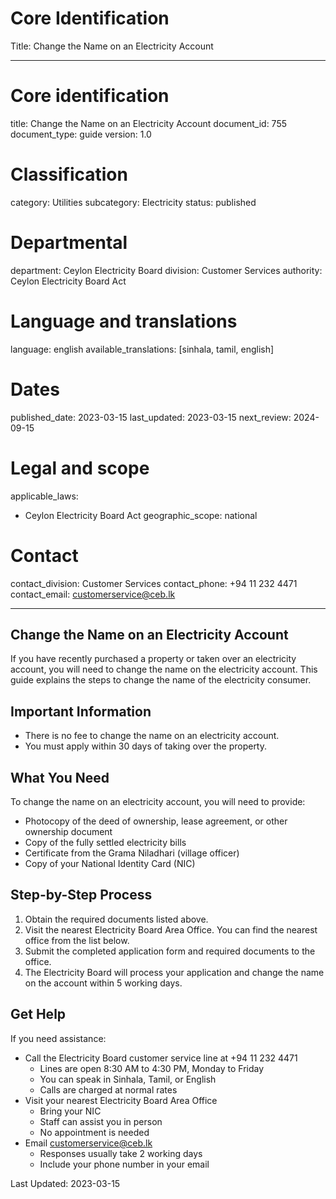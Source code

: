 # Core Identification
Title: Change the Name on an Electricity Account

---
# Core identification
title: Change the Name on an Electricity Account
document_id: 755
document_type: guide
version: 1.0

# Classification
category: Utilities
subcategory: Electricity
status: published

# Departmental
department: Ceylon Electricity Board
division: Customer Services
authority: Ceylon Electricity Board Act

# Language and translations
language: english
available_translations: [sinhala, tamil, english]

# Dates
published_date: 2023-03-15
last_updated: 2023-03-15
next_review: 2024-09-15

# Legal and scope
applicable_laws:
 - Ceylon Electricity Board Act
geographic_scope: national

# Contact
contact_division: Customer Services
contact_phone: +94 11 232 4471
contact_email: customerservice@ceb.lk

---

## Change the Name on an Electricity Account

If you have recently purchased a property or taken over an electricity account, you will need to change the name on the electricity account. This guide explains the steps to change the name of the electricity consumer.

## Important Information

- There is no fee to change the name on an electricity account.
- You must apply within 30 days of taking over the property.

## What You Need

To change the name on an electricity account, you will need to provide:

- Photocopy of the deed of ownership, lease agreement, or other ownership document
- Copy of the fully settled electricity bills
- Certificate from the Grama Niladhari (village officer)
- Copy of your National Identity Card (NIC)

## Step-by-Step Process

1. Obtain the required documents listed above.
2. Visit the nearest Electricity Board Area Office. You can find the nearest office from the list below.
3. Submit the completed application form and required documents to the office.
4. The Electricity Board will process your application and change the name on the account within 5 working days.

## Get Help

If you need assistance:

- Call the Electricity Board customer service line at +94 11 232 4471
    - Lines are open 8:30 AM to 4:30 PM, Monday to Friday
    - You can speak in Sinhala, Tamil, or English
    - Calls are charged at normal rates
- Visit your nearest Electricity Board Area Office
    - Bring your NIC
    - Staff can assist you in person
    - No appointment is needed
- Email customerservice@ceb.lk
    - Responses usually take 2 working days
    - Include your phone number in your email

Last Updated: 2023-03-15